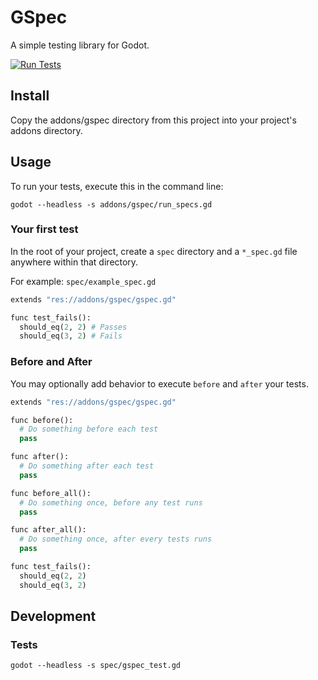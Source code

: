 # GSpec

A simple testing library for Godot.

[![Run Tests](https://github.com/brandoncorrea/gspec/actions/workflows/test.yml/badge.svg)](https://github.com/brandoncorrea/gspec/actions/workflows/test.yml)

## Install

Copy the addons/gspec directory from this project into your project's addons directory.

## Usage

To run your tests, execute this in the command line:

```console
godot --headless -s addons/gspec/run_specs.gd
```

### Your first test

In the root of your project, create a `spec` directory and a `*_spec.gd` file anywhere within that directory.

For example: `spec/example_spec.gd`

```python
extends "res://addons/gspec/gspec.gd"

func test_fails():
  should_eq(2, 2) # Passes
  should_eq(3, 2) # Fails
```

### Before and After

You may optionally add behavior to execute `before` and `after` your tests.

```python
extends "res://addons/gspec/gspec.gd"

func before():
  # Do something before each test
  pass

func after():
  # Do something after each test
  pass

func before_all():
  # Do something once, before any test runs
  pass

func after_all():
  # Do something once, after every tests runs
  pass

func test_fails():
  should_eq(2, 2)
  should_eq(3, 2)
```


## Development

### Tests

```console
godot --headless -s spec/gspec_test.gd
```
